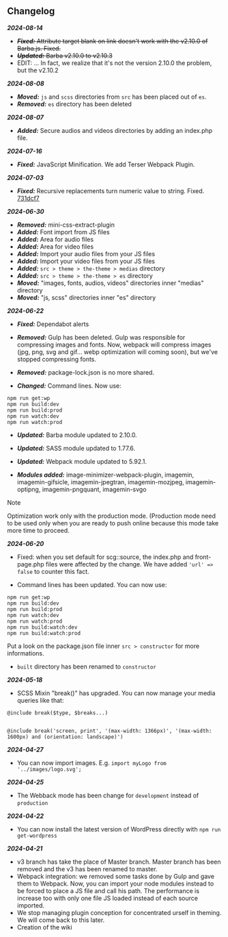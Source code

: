 ## Changelog

***2024-08-14***

- ~~***Fixed:*** Attribute target blank on link doesn't work with the v2.10.0 of Barba.js. Fixed.~~
- ~~***Updated:*** Barba v2.10.0 to v2.10.3~~
- EDIT: ... In fact, we realize that it's not the version 2.10.0 the problem, but the v2.10.2

***2024-08-08***

- ***Moved:*** `js` and `scss` directories from `src` has been placed out of `es`.
- ***Removed:*** `es` directory has been deleted


***2024-08-07***

- ***Added:*** Secure audios and videos directories by adding an index.php file.


***2024-07-16***

- ***Fixed:*** JavaScript Minification. We add Terser Webpack Plugin.



***2024-07-03***

- ***Fixed:*** Recursive replacements turn numeric value to string. Fixed. [731dcf7](https://github.com/studiochampgauche/wordpress-boilerplate/commit/731dcf78c28b6f347109433136376ecff5b55e35)


***2024-06-30***

- ***Removed:*** mini-css-extract-plugin
- ***Added:*** Font import from JS files
- ***Added:*** Area for audio files
- ***Added:*** Area for video files
- ***Added:*** Import your audio files from your JS files
- ***Added:*** Import your video files from your JS files
- ***Added:*** `src > theme > the-theme > medias` directory
- ***Added:*** `src > theme > the-theme > es` directory
- ***Moved:*** "images, fonts, audios, videos" directories inner "medias" directory
- ***Moved:*** "js, scss" directories inner "es" directory

***2024-06-22***
- ***Fixed:*** Dependabot alerts

- ***Removed:*** Gulp has been deleted. Gulp was responsible for compressing images and fonts. Now, webpack will compress images (jpg, png, svg and gif... webp optimization will coming soon), but we've stopped compressing fonts.

- ***Removed:*** package-lock.json is no more shared.

- ***Changed:*** Command lines. Now use:
```
npm run get:wp
npm run build:dev
npm run build:prod
npm run watch:dev
npm run watch:prod
```

- ***Updated:*** Barba module updated to 2.10.0.

- ***Updated:*** SASS module updated to 1.77.6.

- ***Updated:*** Webpack module updated to 5.92.1.

- ***Modules added:*** image-minimizer-webpack-plugin, imagemin, imagemin-gifsicle, imagemin-jpegtran, imagemin-mozjpeg, imagemin-optipng, imagemin-pngquant, imagemin-svgo

> [!NOTE]
> Optimization work only with the production mode. (Production mode need to be used only when you are ready to push online because this mode take more time to proceed.

***2024-06-20***
- Fixed: when you set default for scg::source, the index.php and front-page.php files were affected by the change. We have added `'url' => false` to counter this fact.

- Command lines has been updated. You can now use:
```
npm run get:wp
npm run build:dev
npm run build:prod
npm run watch:dev
npm run watch:prod
npm run build:watch:dev
npm run build:watch:prod
```
Put a look on the package.json file inner `src > constructor` for more informations.

- `built` directory has been renamed to `constructor`

***2024-05-18***
- SCSS Mixin "break()" has upgraded. You can now manage your media queries like that:

```
@include break($type, $breaks...)


@include break('screen, print', '(max-width: 1366px)', '(max-width: 1600px) and (orientation: landscape)')
```

***2024-04-27***
- You can now import images. E.g. `import myLogo from '../images/logo.svg';`

***2024-04-25***
- The Webback mode has been change for `development` instead of `production`

***2024-04-22***
- You can now install the latest version of WordPress directly with `npm run get-wordpress`

***2024-04-21***
- v3 branch has take the place of Master branch. Master branch has been removed and the v3 has been renamed to master.
- Webpack integration: we removed some tasks done by Gulp and gave them to Webpack. Now, you can import your node modules instead to be forced to place a JS file and call his path. The performance is increase too with only one file JS loaded instead of each source imported.
- We stop managing plugin conception for concentrated urself in theming. We will come back to this later.
- Creation of the wiki